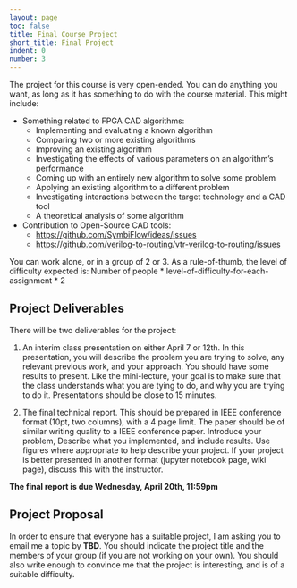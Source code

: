 ```yaml
---
layout: page
toc: false
title: Final Course Project
short_title: Final Project
indent: 0
number: 3
---
```



The project for this course is very open-ended. You can do anything you want, as long as it has something
to do with the course material. This might include:

  - Something related to FPGA CAD algorithms:
    * Implementing and evaluating a known algorithm
    * Comparing two or more existing algorithms
    * Improving an existing algorithm
    * Investigating the effects of various parameters on an algorithm’s performance
    * Coming up with an entirely new algorithm to solve some problem
    * Applying an existing algorithm to a different problem
    * Investigating interactions between the target technology and a CAD tool
    * A theoretical analysis of some algorithm
  - Contribution to Open-Source CAD tools:
    * <https://github.com/SymbiFlow/ideas/issues>
    * <https://github.com/verilog-to-routing/vtr-verilog-to-routing/issues>
  
You can work alone, or in a group of 2 or 3.  As a rule-of-thumb, the level of difficulty
expected is: Number of people * level-of-difficulty-for-each-assignment * 2

## Project Deliverables 
There will be two deliverables for the project:

1. An interim class presentation on either April 7 or 12th. In this presentation, you will describe
the problem you are trying to solve, any relevant previous work, and your approach.  You should have some results to present.  Like the mini-lecture, your goal is to make sure that the class understands what you are tying to do, and why you are trying to do it.  Presentations should be close to 15 minutes.

2. The final technical report.  This should be prepared in IEEE conference format (10pt, two columns), with a 4 page limit.  The paper should be of similar writing quality to a IEEE conference paper.  Introduce your problem, Describe what you implemented, and include results.  Use figures where appropriate to help describe your project.  If your project is better presented in another format (jupyter notebook page, wiki page), discuss this with the instructor.


**The final report is due Wednesday, April 20th, 11:59pm**

## Project Proposal
In order to ensure that everyone has a suitable project, I am asking you to email me a topic by **TBD**. You should indicate the project title and the members of your group (if you are not working on your own). You should also write enough to convince me that the project is interesting, and is of a suitable difficulty. 


